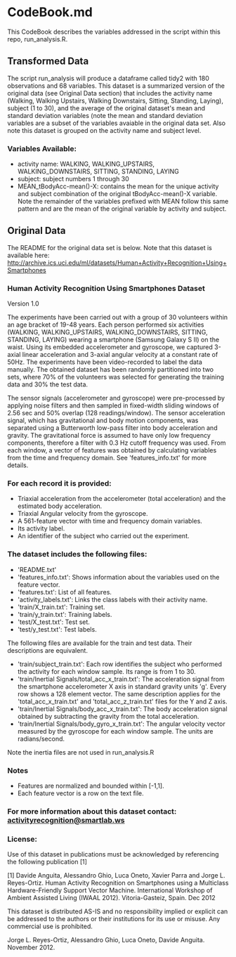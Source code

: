 # CodeBook.md

This CodeBook describes the variables addressed in the script within this repo, run_analysis.R. 

## Transformed Data

The script run_analysis will produce a dataframe called tidy2 with 180 observations and 68 variables. This dataset is a summarized version of the original data (see Original Data section) that includes the activity name (Walking, Walking Upstairs, Walking Downstairs, Sitting, Standing, Laying), subject (1 to 30), and the average of the original dataset's mean and standard deviation variables (note the mean and standard deviation variables are a subset of the variables avaiable in the original data set. Also note this dataset is grouped on the activity name and subject level.

### Variables Available:
- activity name: WALKING, WALKING_UPSTAIRS, WALKING_DOWNSTAIRS, SITTING, STANDING, LAYING
- subject: subject numbers 1 through 30
- MEAN_tBodyAcc-mean()-X: contains the mean for the unique activity and subject combination of the original tBodyAcc-mean()-X variable. Note the remainder of the variables prefixed with MEAN follow this same pattern and are the mean of the original variable by activity and subject.


## Original Data

The README for the original data set is below. Note that this dataset is available here: http://archive.ics.uci.edu/ml/datasets/Human+Activity+Recognition+Using+Smartphones

### Human Activity Recognition Using Smartphones Dataset
Version 1.0


The experiments have been carried out with a group of 30 volunteers within an age bracket of 19-48 years. Each person performed six activities (WALKING, WALKING_UPSTAIRS, WALKING_DOWNSTAIRS, SITTING, STANDING, LAYING) wearing a smartphone (Samsung Galaxy S II) on the waist. Using its embedded accelerometer and gyroscope, we captured 3-axial linear acceleration and 3-axial angular velocity at a constant rate of 50Hz. The experiments have been video-recorded to label the data manually. The obtained dataset has been randomly partitioned into two sets, where 70% of the volunteers was selected for generating the training data and 30% the test data. 

The sensor signals (accelerometer and gyroscope) were pre-processed by applying noise filters and then sampled in fixed-width sliding windows of 2.56 sec and 50% overlap (128 readings/window). The sensor acceleration signal, which has gravitational and body motion components, was separated using a Butterworth low-pass filter into body acceleration and gravity. The gravitational force is assumed to have only low frequency components, therefore a filter with 0.3 Hz cutoff frequency was used. From each window, a vector of features was obtained by calculating variables from the time and frequency domain. See 'features_info.txt' for more details. 

### For each record it is provided:


- Triaxial acceleration from the accelerometer (total acceleration) and the estimated body acceleration.
- Triaxial Angular velocity from the gyroscope. 
- A 561-feature vector with time and frequency domain variables. 
- Its activity label. 
- An identifier of the subject who carried out the experiment.

### The dataset includes the following files:

- 'README.txt'
- 'features_info.txt': Shows information about the variables used on the feature vector.
- 'features.txt': List of all features.
- 'activity_labels.txt': Links the class labels with their activity name.
- 'train/X_train.txt': Training set.
- 'train/y_train.txt': Training labels.
- 'test/X_test.txt': Test set.
- 'test/y_test.txt': Test labels.

The following files are available for the train and test data. Their descriptions are equivalent. 

- 'train/subject_train.txt': Each row identifies the subject who performed the activity for each window sample. Its range is from 1 to 30. 
- 'train/Inertial Signals/total_acc_x_train.txt': The acceleration signal from the smartphone accelerometer X axis in standard gravity units 'g'. Every row shows a 128 element vector. The same description applies for the 'total_acc_x_train.txt' and 'total_acc_z_train.txt' files for the Y and Z axis. 
- 'train/Inertial Signals/body_acc_x_train.txt': The body acceleration signal obtained by subtracting the gravity from the total acceleration. 
- 'train/Inertial Signals/body_gyro_x_train.txt': The angular velocity vector measured by the gyroscope for each window sample. The units are radians/second. 

Note the inertia files are not used in run_analysis.R

### Notes
- Features are normalized and bounded within [-1,1].
- Each feature vector is a row on the text file.

### For more information about this dataset contact: activityrecognition@smartlab.ws

### License: 

Use of this dataset in publications must be acknowledged by referencing the following publication [1] 

[1] Davide Anguita, Alessandro Ghio, Luca Oneto, Xavier Parra and Jorge L. Reyes-Ortiz. Human Activity Recognition on Smartphones using a Multiclass Hardware-Friendly Support Vector Machine. International Workshop of Ambient Assisted Living (IWAAL 2012). Vitoria-Gasteiz, Spain. Dec 2012

This dataset is distributed AS-IS and no responsibility implied or explicit can be addressed to the authors or their institutions for its use or misuse. Any commercial use is prohibited.

Jorge L. Reyes-Ortiz, Alessandro Ghio, Luca Oneto, Davide Anguita. November 2012.

